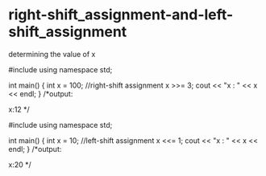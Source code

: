# right-shift_assignment-and-left-shift_assignment
determining the value of x

#include <iostream>
using namespace std;
 
int main() {
    int x = 100;
    //right-shift assignment
    x >>= 3;
    cout << "x : " << x << endl;
}
  /*output:
  
  x:12 */
  
#include <iostream>
using namespace std;
 
int main() {
    int x = 10;
    //left-shift assignment
    x <<= 1;
    cout << "x : " << x << endl;
}
  /*output:
  
  x:20 */
